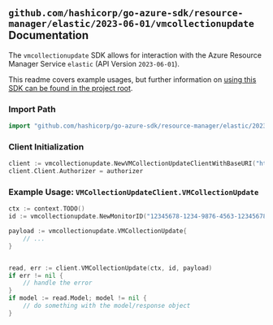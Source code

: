 
## `github.com/hashicorp/go-azure-sdk/resource-manager/elastic/2023-06-01/vmcollectionupdate` Documentation

The `vmcollectionupdate` SDK allows for interaction with the Azure Resource Manager Service `elastic` (API Version `2023-06-01`).

This readme covers example usages, but further information on [using this SDK can be found in the project root](https://github.com/hashicorp/go-azure-sdk/tree/main/docs).

### Import Path

```go
import "github.com/hashicorp/go-azure-sdk/resource-manager/elastic/2023-06-01/vmcollectionupdate"
```


### Client Initialization

```go
client := vmcollectionupdate.NewVMCollectionUpdateClientWithBaseURI("https://management.azure.com")
client.Client.Authorizer = authorizer
```


### Example Usage: `VMCollectionUpdateClient.VMCollectionUpdate`

```go
ctx := context.TODO()
id := vmcollectionupdate.NewMonitorID("12345678-1234-9876-4563-123456789012", "example-resource-group", "monitorValue")

payload := vmcollectionupdate.VMCollectionUpdate{
	// ...
}


read, err := client.VMCollectionUpdate(ctx, id, payload)
if err != nil {
	// handle the error
}
if model := read.Model; model != nil {
	// do something with the model/response object
}
```
